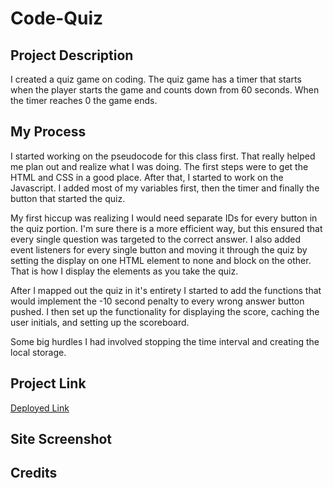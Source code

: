 # Code-Quiz

## Project Description

I created a quiz game on coding. The quiz game has a timer that starts when the player starts the game and counts down from 60 seconds. When the timer reaches 0 the game ends. 

## My Process

I started working on the pseudocode for this class first. That really helped me plan out and realize what I was doing. The first steps were to get the HTML and CSS in a good place. After that, I started to work on the Javascript. I added most of my variables first, then the timer and finally the button that started the quiz.

My first hiccup was realizing I would need separate IDs for every button in the quiz portion. I'm sure there is a more efficient way, but this ensured that every single question was targeted to the correct answer. I also added event listeners for every single button and moving it through the quiz by setting the display on one HTML element to none and block on the other. That is how I display the elements as you take the quiz. 

After I mapped out the quiz in it's entirety I started to add the functions that would implement the -10 second penalty to every wrong answer button pushed. I then set up the functionality for displaying the score, caching the user initials, and setting up the scoreboard. 

Some big hurdles I had involved stopping the time interval and creating the local storage. 


## Project Link
[Deployed Link]()

## Site Screenshot




## Credits

